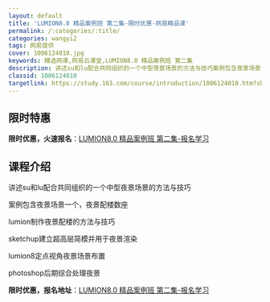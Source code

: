 ```yaml
---
layout: default
title: 'LUMION8.0 精品案例班 第二集-限时优惠-网易精品课'
permalink: /:categories/:title/
categories: wangyi2
tags: 网易提供
cover: 1006124010.jpg
keywords: 精选网课,网易云课堂,LUMION8.0 精品案例班 第二集
description: 讲述su和lu配合共同组织的一个中型夜景场景的方法与技巧案例包含夜景场景一个，夜景配楼数座lumion制作夜景配楼的方法
classid: 1006124010
targetlink: https://study.163.com/course/introduction/1006124010.htm?share=1&shareId=1025206652&utm_campaign=share&utm_medium=iphoneShare&utm_source=&utm_u=1025206652
---
```


## 限时特惠

**限时优惠，火速报名**：[LUMION8.0 精品案例班 第二集-报名学习](https://study.163.com/course/introduction/1006124010.htm?share=1&shareId=1025206652&utm_campaign=share&utm_medium=iphoneShare&utm_source=&utm_u=1025206652)

## 课程介绍

讲述su和lu配合共同组织的一个中型夜景场景的方法与技巧

案例包含夜景场景一个，夜景配楼数座



lumion制作夜景配楼的方法与技巧

sketchup建立超高层简模并用于夜景渲染

lumion8定点视角夜景场景布置

photoshop后期综合处理夜景

**限时优惠，报名地址**：[LUMION8.0 精品案例班 第二集-报名学习](https://study.163.com/course/introduction/1006124010.htm?share=1&shareId=1025206652&utm_campaign=share&utm_medium=iphoneShare&utm_source=&utm_u=1025206652)

